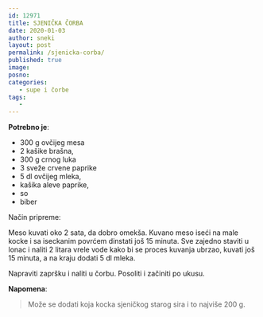 ```yaml
---
id: 12971
title: SJENIČKA ČORBA
date: 2020-01-03
author: sneki
layout: post
permalink: /sjenicka-corba/
published: true
image: 
posno: 
categories:
   - supe i čorbe
tags:
   -
---
```

**Potrebno je**:

* 300 g ovčijeg mesa
* 2 kašike brašna,
* 300 g crnog luka 
* 3 sveže crvene paprike
* 5 dl ovčijeg mleka, 
* kašika aleve paprike,
* so 
* biber

Način pripreme:

Meso kuvati oko 2 sata, da dobro omekša. Kuvano meso iseći na male kocke i sa iseckanim povrćem dinstati još 15 minuta. Sve zajedno staviti u lonac i naliti 2 litara vrele vode kako bi se proces kuvanja ubrzao, kuvati još 15 minuta, a na kraju dodati 5 dl mleka. 

Napraviti zapršku i naliti u čorbu. Posoliti i začiniti po ukusu.

**Napomena**: 
> Može se dodati koja kocka sjeničkog starog sira i to najviše 200 g.

  

